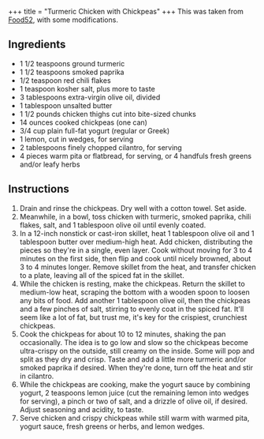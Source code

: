+++
title = "Turmeric Chicken with Chickpeas"
+++
This was taken from [Food52](https://food52.com/recipes/83166-turmeric-chicken-recipe-with-crispy-chickpeas), with some modifications.

## Ingredients

- 1 1/2 teaspoons ground turmeric
- 1 1/2 teaspoons smoked paprika
- 1/2 teaspoon red chili flakes
- 1 teaspoon kosher salt, plus more to taste
- 3 tablespoons extra-virgin olive oil, divided
- 1 tablespoon unsalted butter
- 1 1/2 pounds chicken thighs cut into bite-sized chunks
- 14 ounces cooked chickpeas (one can)
- 3/4 cup plain full-fat yogurt (regular or Greek)
- 1 lemon, cut in wedges, for serving
- 2 tablespoons finely chopped cilantro, for serving
- 4 pieces warm pita or flatbread, for serving, or 4 handfuls fresh greens and/or leafy herbs

## Instructions

1. Drain and rinse the chickpeas. Dry well with a cotton towel. Set aside.
2. Meanwhile, in a bowl, toss chicken with turmeric, smoked paprika, chili flakes, salt, and 1 tablespoon olive oil until evenly coated.
3. In a 12-inch nonstick or cast-iron skillet, heat 1 tablespoon olive oil and 1 tablespoon butter over medium-high heat. Add chicken, distributing the pieces so they're in a single, even layer. Cook without moving for 3 to 4 minutes on the first side, then flip and cook until nicely browned, about 3 to 4 minutes longer. Remove skillet from the heat, and transfer chicken to a plate, leaving all of the spiced fat in the skillet.
4. While the chicken is resting, make the chickpeas. Return the skillet to medium-low heat, scraping the bottom with a wooden spoon to loosen any bits of food. Add another 1 tablespoon olive oil, then the chickpeas and a few pinches of salt, stirring to evenly coat in the spiced fat. It'll seem like a lot of fat, but trust me, it's key for the crispiest, crunchiest chickpeas.
5. Cook the chickpeas for about 10 to 12 minutes, shaking the pan occasionally. The idea is to go low and slow so the chickpeas become ultra-crispy on the outside, still creamy on the inside. Some will pop and split as they dry and crisp. Taste and add a little more turmeric and/or smoked paprika if desired. When they're done, turn off the heat and stir in cilantro.
6. While the chickpeas are cooking, make the yogurt sauce by combining yogurt, 2 teaspoons lemon juice (cut the remaining lemon into wedges for serving), a pinch or two of salt, and a drizzle of olive oil, if desired. Adjust seasoning and acidity, to taste.
7. Serve chicken and crispy chickpeas while still warm with warmed pita, yogurt sauce, fresh greens or herbs, and lemon wedges.
